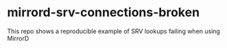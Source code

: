 # mirrord-srv-connections-broken
This repo shows a reproducible example of SRV lookups failing when using MirrorD
